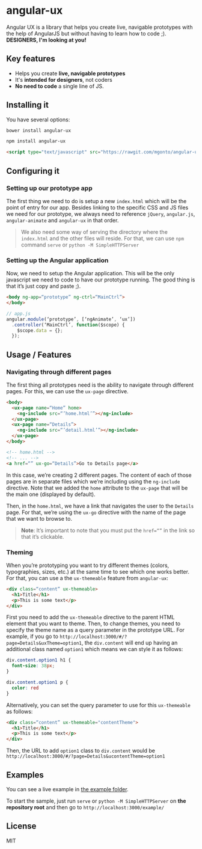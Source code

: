 # angular-ux

Angular UX is a library that helps you create live, navigable prototypes with the help of AngularJS but without having to learn how to code ;). **DESIGNERS, I'm looking at you!**

## Key features

* Helps you create **live, navigable prototypes**
* It's **intended for designers**, not coders
* **No need to code** a single line of JS.

## Installing it

You have several options:

````bash
bower install angular-ux
````

````bash
npm install angular-ux
````

````html
<script type="text/javascript" src="https://rawgit.com/mgonto/angular-ux/master/dist/angular-ux.js"></script>
````

## Configuring it

### Setting up our prototype app
The first thing we need to do is setup a new `index.html` which will be the point of entry for our app. 
Besides linking to the specific CSS and JS files we need for our prototype, we always need to reference `jQuery`, `angular.js`, `angular-animate` and `angular-ux` in that order.

> We also need some way of serving the directory where the `index.html` and the other files will reside. For that, we can use `npm` command `serve` or `python -M SimpleHTTPServer`

### Setting up the Angular application

Now, we need to setup the Angular application. This will be the only javascript we need to code to have our prototype running. The good thing is that it’s just copy and paste ;).

```html
<body ng-app=“prototype” ng-ctrl=“MainCtrl”>
</body>
```

```js
// app.js
angular.module(‘prototype’, [‘ngAnimate’, ‘ux’])
  .controller(‘MainCtrl’, function($scope) {
    $scope.data = {};
  });
```

## Usage / Features

### Navigating through different pages
The first thing all prototypes need is the ability to navigate through different pages. 
For this, we can use the `ux-page` directive.

```html
<body>
  <ux-page name=“Home” home>
    <ng-include src=“’home.html’”></ng-include>
  </ux-page>
  <ux-page name=“Details”>
    <ng-include src=“’detail.html’”></ng-include>
  </ux-page>
</body>
```
```html
<!-- home.html -->
<!-- ... -->
<a href=“” ux-go=“Details”>Go to Details page</a>
```

In this case, we’re creating 2 different pages. The content of each of those pages are in separate files which we’re including using the `ng-include` directive. Note that we added the `home` attribute to the `ux-page` that will be the main one (displayed by default).

Then, in the `home.html`, we have a link that navigates the user to the `Details` page. For that, we’re using the `ux-go` directive with the name of the page that we want to browse to.

> **Note**: It’s important to note that you must put the `href=“”` in the link so that it’s clickable.

### Theming

When you’re prototyping you want to try different themes (colors, typographies, sizes, etc.) at the same time to see which one works better.
For that, you can use a the `ux-themeable` feature from `angular-ux`:

```html
<div class=“content” ux-themeable>
  <h1>Title</h1>
  <p>This is some text</p>
</div>
```

First you need to add the `ux-themeable` directive to the parent HTML element that you want to theme. Then, to change themes, you need to specify the theme name as a query parameter in the prototype URL. For example, if you go to `http://localhost:3000/#/?page=Details&uxTheme=option1`, the `div.content` will end up having an additional class named `option1` which means we can style it as follows:

```css
div.content.option1 h1 {
  font-size: 38px;
}

div.content.option1 p {
  color: red
}
```

Alternatively, you can set the query parameter to use for this `ux-themeable` as follows:

```html
<div class=“content” ux-themeable="contentTheme">
  <h1>Title</h1>
  <p>This is some text</p>
</div>
```

Then, the URL to add `option1` class to `div.content` would be `http://localhost:3000/#/?page=Details&ucontentTheme=option1`

## Examples

You can see a live example in [the example folder](https://github.com/mgonto/angular-ux/tree/master/example).

To start the sample, just run `serve` or `python -M SimpleHTTPServer` on **the repository root** and then go to `http://localhost:3000/example/`

## License

MIT
